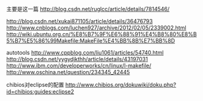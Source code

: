 主要是这一篇
http://blog.csdn.net/ruglcc/article/details/7814546/

http://blog.csdn.net/xukai871105/article/details/36476793
http://www.cnblogs.com/luchen927/archive/2012/02/05/2339002.html
http://wiki.ubuntu.org.cn/%E8%B7%9F%E6%88%91%E4%B8%80%E8%B5%B7%E5%86%99Makefile:MakeFile%E4%BB%8B%E7%BB%8D

autotools
http://www.cppblog.com/liu1061/articles/54740.html
http://blog.csdn.net/yygydjkthh/article/details/43197031
http://www.ibm.com/developerworks/cn/linux/l-makefile/
http://www.oschina.net/question/234345_42445

chibios对eclipse的配置
http://www.chibios.org/dokuwiki/doku.php?id=chibios:guides:eclipse2